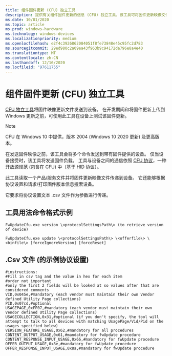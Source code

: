 ```yaml
---
title: 组件固件更新 (CFU) 独立工具
description: 提供有关组件固件更新的信息 (CFU) 独立工具，该工具可将固件更新映像文件发送到设备。
ms.date: 10/01/2020
ms.topic: article
ms.prod: windows-hardware
ms.technology: windows-devices
ms.localizationpriority: medium
ms.openlocfilehash: e2f4c3926862084051f8fe73848e45c95fc2d783
ms.sourcegitcommit: 29ed980c2a09ea43f963b9c94172da796e8a4e40
ms.translationtype: MT
ms.contentlocale: zh-CN
ms.lasthandoff: 12/16/2020
ms.locfileid: "97611755"
---
```

# <a name="component-firmware-update-cfu-standalone-tool"></a>组件固件更新 (CFU) 独立工具

[CFU 独立工具](https://github.com/microsoft/CFU/tree/master/Tools/ComponentFirmwareUpdateStandAloneToolSample)将固件映像更新文件发送到设备。 在开发期间和将固件更新上传到 Windows 更新之前，可使用此工具在设备上测试该固件更新。

> [!NOTE]
> CFU 在 Windows 10 中提供，版本 2004 (Windows 10 2020 更新) 及更高版本。

在发送固件映像之前，该工具会将多个命令发送到带有固件提供的设备。 仅当设备接受时，该工具将发送固件负载。 工具与设备之间的通信依照 [CFU 协议](cfu-specification.md)，一种开放源规范 (包含在 CFU) 中（基于 HID 协议）。

此工具读取一个产品/服务文件并将固件更新映像文件传递到设备。  它还能够根据协议设置和请求/打印固件版本信息搜索设备。

它要求将协议设置文本 .csv 文件作为参数进行传递。

## <a name="tool-usage-command-format-examples"></a>工具用法命令格式示例

```console
FwUpdateCfu.exe version \<protocolSettingsPath\> (to retrieve version of device)
```

```console
FwUpdateCfu.exe update \<protocolSettingsPath\> \<offerfile\> \<binfile\> [forceIgnoreVersion] [forceReset]
```

## <a name="example-protocol-settings-in-csv-file"></a>.Csv 文件 (的示例协议设置) 

```text
#instructions:
#Fill in csv tag and the value in hex for each item
#order not important
#only the first 2 fields will be looked at so values after that are considered comments
VID,0x045e,#mandatory (each vendor must maintain their own Vendor defined Utility Page collections)
PID,0x07cd,#optional
USAGEPAGE,0xFF07,#mandatory (each vendor must maintain their own Vendor defined Utility Page collections)
USAGECOLLECTION,0x31,#optional (if you don't specify, the tool will attempt to talk to all devices with matching UsagePage/Vid/Pid on the usages specified below)
VERSION_FEATURE_USAGE,0x62,#mandatory for all procedures
CONTENT_OUTPUT_USAGE,0x61,#mandatory for fwUpdate procedure
CONTENT_RESPONSE_INPUT_USAGE,0x66,#mandatory for fwUpdate procedure
OFFER_OUTPUT_USAGE,0x8e,#mandatory for fwUpdate procedure
OFFER_RESPONSE_INPUT_USAGE,0x8a,#mandatory for fwUpdate procedure
```
